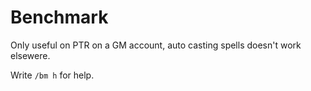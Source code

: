 # Benchmark

Only useful on PTR on a GM account, auto casting spells doesn't work elsewere.

Write `/bm h` for help.
